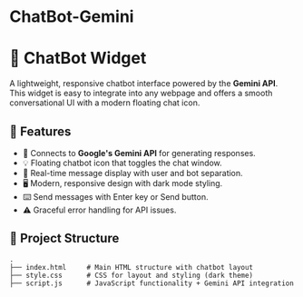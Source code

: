 # ChatBot-Gemini
# 💬 ChatBot Widget

A lightweight, responsive chatbot interface powered by the **Gemini API**. This widget is easy to integrate into any webpage and offers a smooth conversational UI with a modern floating chat icon.

## 🚀 Features

- 🧠 Connects to **Google's Gemini API** for generating responses.
- 💡 Floating chatbot icon that toggles the chat window.
- 💬 Real-time message display with user and bot separation.
- 🖥️ Modern, responsive design with dark mode styling.
- ⌨️ Send messages with Enter key or Send button.
- ⚠️ Graceful error handling for API issues.

## 📁 Project Structure

```plaintext
.
├── index.html     # Main HTML structure with chatbot layout
├── style.css      # CSS for layout and styling (dark theme)
├── script.js      # JavaScript functionality + Gemini API integration
